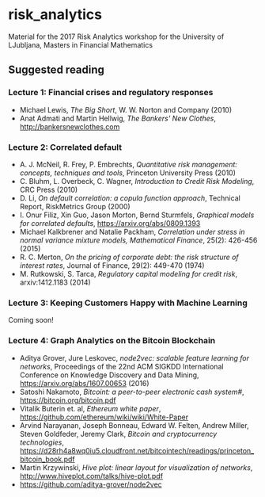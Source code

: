 
# risk_analytics
Material for the 2017 Risk Analytics workshop for the University of LJubljana, Masters in Financial Mathematics

## Suggested reading

### Lecture 1: Financial crises and regulatory responses

* Michael Lewis, *The Big Short*, W. W. Norton and Company (2010)
* Anat Admati and Martin Hellwig, *The Bankers' New Clothes*, http://bankersnewclothes.com

### Lecture 2: Correlated default
* A. J. McNeil, R. Frey, P. Embrechts, *Quantitative risk management:
  concepts, techniques and tools*, Princeton University Press (2010)
* C. Bluhm, L. Overbeck, C. Wagner, *Introduction to Credit Risk
Modeling*, CRC Press (2010)
* D. Li, *On default correlation: a copula function approach*,
  Technical Report, RiskMetrics Group (2000)
* I. Onur Filiz, Xin Guo, Jason Morton, Bernd Sturmfels, *Graphical
models for correlated defaults*, https://arxiv.org/abs/0809.1393
* Michael Kalkbrener and Natalie Packham, *Correlation under stress in
  normal variance mixture models, Mathematical Finance*, 25(2):
  426-456 (2015)
* R. C. Merton, *On the pricing of corporate debt: the risk structure
of interest rates*, Journal of Finance, 29(2): 449-470 (1974)
* M. Rutkowski, S. Tarca, *Regulatory capital modeling for credit
  risk*, arxiv:1412.1183 (2014)

### Lecture 3: Keeping Customers Happy with Machine Learning
Coming soon!

### Lecture 4: Graph Analytics on the Bitcoin Blockchain

* Aditya Grover, Jure Leskovec, *node2vec: scalable feature learning
  for networks*, Proceedings of the 22nd ACM SIGKDD International
  Conference on Knowledge Discovery and Data Mining,
  https://arxiv.org/abs/1607.00653 (2016)
* Satoshi Nakamoto, *Bitcoint: a peer-to-peer electronic cash system#*, https://bitcoin.org/bitcoin.pdf
* Vitalik Buterin et. al, *Ethereum white paper*, https://github.com/ethereum/wiki/wiki/White-Paper
* Arvind Narayanan, Joseph Bonneau, Edward W. Felten, Andrew Miller, Steven Goldfeder, Jeremy Clark, *Bitcoin and cryptocurrency technologies*, https://d28rh4a8wq0iu5.cloudfront.net/bitcointech/readings/princeton_bitcoin_book.pdf
* Martin Krzywinski, *Hive plot: linear layout for visualization of
networks*, http://www.hiveplot.com/talks/hive-plot.pdf
* https://github.com/aditya-grover/node2vec
